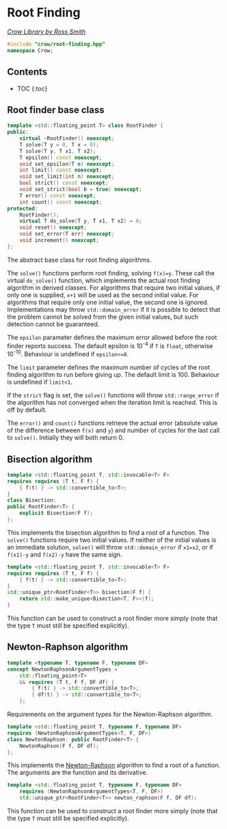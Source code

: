 # Root Finding

_[Crow Library by Ross Smith](index.html)_

```c++
#include "crow/root-finding.hpp"
namespace Crow;
```

## Contents

* TOC
{:toc}

## Root finder base class

```c++
template <std::floating_point T> class RootFinder {
public:
    virtual ~RootFinder() noexcept;
    T solve(T y = 0, T x = 0);
    T solve(T y, T x1, T x2);
    T epsilon() const noexcept;
    void set_epsilon(T e) noexcept;
    int limit() const noexcept;
    void set_limit(int n) noexcept;
    bool strict() const noexcept;
    void set_strict(bool b = true) noexcept;
    T error() const noexcept;
    int count() const noexcept;
protected:
    RootFinder();
    virtual T do_solve(T y, T x1, T x2) = 0;
    void reset() noexcept;
    void set_error(T err) noexcept;
    void increment() noexcept;
};
```

The abstract base class for root finding algorithms.

The `solve()` functions perform root finding, solving `f(x)=y`. These call the
virtual `do_solve()` function, which implements the actual root finding
algorithm in derived classes. For algorithms that require two initial values,
if only one is supplied, `x+1` will be used as the second initial value. For
algorithms that require only one initial value, the second one is ignored.
Implementations may throw `std::domain_error` if it is possible to detect
that the problem cannot be solved from the given initial values, but such
detection cannot be guaranteed.

The `epsilon` parameter defines the maximum error allowed before the root
finder reports success. The default epsilon is 10<sup>-4</sup> if `T` is
`float`, otherwise 10<sup>-10</sup>. Behaviour is undefined if `epsilon<=0`.

The `limit` parameter defines the maximum number of cycles of the root finding
algorithm to run before giving up. The default limit is 100. Behaviour is
undefined if `limit<1`.

If the `strict` flag is set, the `solve()` functions will throw
`std::range_error` if the algorithm has not converged when the iteration
limit is reached. This is off by default.

The `error()` and `count()` functions retrieve the actual error (absolute
value of the difference between `f(x)` and `y`) and number of cycles for the
last call to `solve()`. Initially they will both return 0.

## Bisection algorithm

```c++
template <std::floating_point T, std::invocable<T> F>
requires requires (T t, F f) {
    { f(t) } -> std::convertible_to<T>;
}
class Bisection:
public RootFinder<T> {
    explicit Bisection(F f);
};
```

This implements the bisection algorithm to find a root of a function. The
`solve()` functions require two initial values. If neither of the initial
values is an immediate solution, `solve()` will throw `std::domain_error` if
`x1=x2`, or if `f(x1)-y` and `f(x2)-y` have the same sign.

```c++
template <std::floating_point T, std::invocable<T> F>
requires requires (T t, F f) {
    { f(t) } -> std::convertible_to<T>;
}
std::unique_ptr<RootFinder<T>> bisection(F f) {
    return std::make_unique<Bisection<T, F>>(f);
}
```

This function can be used to construct a root finder more simply (note that
the type `T` must still be specified explicitly).

## Newton-Raphson algorithm

```c++
template <typename T, typename F, typename DF>
concept NewtonRaphsonArgumentTypes =
    std::floating_point<T>
    && requires (T t, F f, DF df) {
        { f(t) } -> std::convertible_to<T>;
        { df(t) } -> std::convertible_to<T>;
    };
```

Requirements on the argument types for the Newton-Raphson algorithm.

```c++
template <std::floating_point T, typename F, typename DF>
requires (NewtonRaphsonArgumentTypes<T, F, DF>)
class NewtonRaphson: public RootFinder<T> {
    NewtonRaphson(F f, DF df);
};
```

This implements the
[Newton-Raphson](https://en.wikipedia.org/wiki/Newton%27s_method) algorithm to
find a root of a function. The arguments are the function and its derivative.

```c++
template <std::floating_point T, typename F, typename DF>
    requires (NewtonRaphsonArgumentTypes<T, F, DF>)
    std::unique_ptr<RootFinder<T>> newton_raphson(F f, DF df);
```

This function can be used to construct a root finder more simply (note that
the type `T` must still be specified explicitly).
